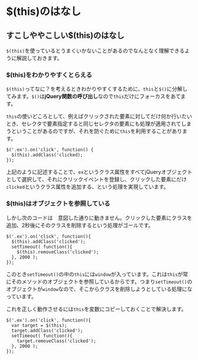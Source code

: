 # $(this)のはなし






## すこしややこしい$(this)のはなし

`$(this)`を使っているとうまくいかないことがあるのでなんとなく理解できるように解説しておきます。




### $(this)をわかりやすくとらえる

`$(this)`ってなに？を考えるときわかりやすくするために、`this`と`$()`に分解してみます。`$()`は**jQuery関数の呼び出し**なので`this`だけにフォーカスをあてます。

`this`の使いどころとして、例えばクリックされた要素に対してだけ何か行いたいとき、セレクタで要素指定すると同じセレクタの要素にも処理が適用されてしまうということがあるのですが、それを防ぐために`this`を利用することがあります。

```
$('.ex').on('click', function() {
  $(this).addClass('clicked);
});
```

上記のように記述することで、`ex`というクラス属性をすべてjQueryオブジェクトとして選択して、それにクリックイベントを登録し、クリックした要素にだけ `clicked`というクラス属性を追加する、という処理を実現しています。


### $(this)はオブジェクトを参照している

しかし次のコードは　意図した通りに動きません。クリックした要素にクラスを追加、2秒後にそのクラスを削除するという処理がゴールです。


```
$('.ex').on('click', function(){
  $(this).addClass('clicked');
  setTimeout( function(){
    $(this).removeClass('clicked');
  }, 2000 );
});
```

このとき`setTimeout()`の中の`this`には`window`が入っています。これは`this`が常にそのメソッドのオブジェクトを参照しているからです。つまり`setTimeout()`のオブジェクトが`window`なので、そこからクラスを削除しようとしている処理になっています。

これを正しく動作させるには`this`を変数にコピーしておくことで解決します。


```
$('.ex').on('click', function(){
  var target = $(this);
  target.addClass('clicked');
  setTimeout( function(){
    target.removeClass('clicked');
  }, 2000 );
});
```
